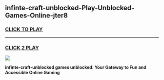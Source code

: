 
## infinte-craft-unblocked-Play-Unblocked-Games-Online-jter8
<h3>
<a href="https://premium76.site?title=infinte-craft-unblocked&ref=25A">CLICK TO PLAY</a></h3>
<hr>

<h3>
<a href="https://premium76.site?title=infinte-craft-unblocked&ref=25A">CLICK 2 PLAY</a>
  
</h3>

<a href="https://premium76.site?title=infinte-craft-unblocked&ref=25A"><img src="https://clearcache.store/games.png"></a>


**infinte-craft-unblocked games unblocked: Your Gateway to Fun and Accessible Online Gaming**
